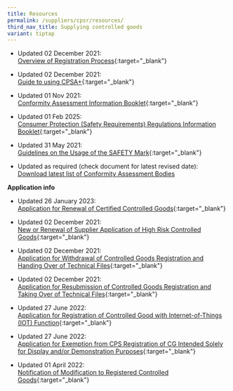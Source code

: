 ```yaml
---
title: Resources
permalink: /suppliers/cpsr/resources/
third_nav_title: Supplying controlled goods
variant: tiptap
---
```

<ul data-tight="true" class="tight">
<li>
<p>Updated 02 December 2021:
<br><a href="/files/overview-cps-registration.pdf" rel="noopener noreferrer nofollow" target="_blank">Overview of Registration Process</a>{:target="_blank"}</p>
</li>
<li>
<p>Updated 02 December 2021:
<br><a href="/images/cpsr-resources/guide-to-sdoc-application-and-renewal.pdf" rel="noopener noreferrer nofollow" target="_blank">Guide to using CPSA+</a>{:target="_blank"}</p>
</li>
<li>
<p>Updated 01 Nov 2021:
<br><a href="/images/cpsr-resources/cab-info-booklet.pdf" rel="noopener noreferrer nofollow" target="_blank">Conformity Assessment Information Booklet</a>{:target="_blank"}</p>
</li>
<li>
<p>Updated 01 Feb 2025:
<br><a href="/files/cps_info_booklet.pdf" rel="noopener noreferrer nofollow" target="_blank">Consumer Protection (Safety Requirements) Regulations Information Booklet</a>{:target="_blank"}</p>
</li>
<li>
<p>Updated 31 May 2021:
<br><a href="/images/cpsr-resources/guidelines-on-the-usage-of-the-safety-mark.pdf" rel="noopener noreferrer nofollow" target="_blank">Guidelines on the Usage of the SAFETY Mark</a>{:target="_blank"}</p>
</li>
<li>
<p>Updated as required (check document for latest revised date):
<br><a href="https://www.go.gov.sg/list-of-cps-cab" rel="noopener noreferrer nofollow" target="_blank">Download latest list of Conformity Assessment Bodies</a>
</p>
</li>
</ul>
<p><strong>Application info</strong>
</p>
<ul data-tight="true" class="tight">
<li>
<p>Updated 26 January 2023:
<br><a href="/files/coc07-application-for-renewal-of-certified-controlled-goods.pdf" rel="noopener noreferrer nofollow" target="_blank">Application for Renewal of Certified Controlled Goods</a>{:target="_blank"}</p>
</li>
<li>
<p>Updated 02 December 2021:
<br><a href="/images/cpsr-application-info/new-renewal-of-supplier-application-of-high-risk-controlled-goods.pdf" rel="noopener noreferrer nofollow" target="_blank">New or Renewal of Supplier Application of High Risk Controlled Goods</a>{:target="_blank"}</p>
</li>
<li>
<p>Updated 02 December 2021:
<br><a href="/images/cpsr-application-info/coc-11a-transfer-of-coc.pdf" rel="noopener noreferrer nofollow" target="_blank">Application for Withdrawal of Controlled Goods Registration and Handing Over of Technical Files</a>{:target="_blank"}</p>
</li>
<li>
<p>Updated 02 December 2021:
<br><a href="/images/cpsr-application-info/coc-11b-transfer-of-coc.pdf" rel="noopener noreferrer nofollow" target="_blank">Application for Resubmission of Controlled Goods Registration and Taking Over of Technical Files</a>{:target="_blank"}</p>
</li>
<li>
<p>Updated 27 June 2022:
<br><a href="/files/rs04-application-for-registration-of-controlled-good-with-iot-function.pdf" rel="noopener noreferrer nofollow" target="_blank">Application for Registration of Controlled Good with Internet-of-Things (IOT) Function</a>{:target="_blank"}</p>
</li>
<li>
<p>Updated 27 June 2022:
<br><a href="/files/rs05-application-for-exemption-from-cps-registration.pdf" rel="noopener noreferrer nofollow" target="_blank">Application for Exemption from CPS Registration of CG Intended Solely for Display and/or Demonstration Purposes</a>{:target="_blank"}</p>
</li>
<li>
<p>Updated 01 April 2022:
<br><a href="/files/notification-of-modification-to-registered-controlled-goods.pdf" rel="noopener noreferrer nofollow" target="_blank">Notification of Modification to Registered Controlled Goods</a>{:target="_blank"}</p>
</li>
</ul>
<p></p>